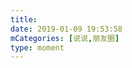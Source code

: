 ```yaml
---
title: 
date: 2019-01-09 19:53:58
mCategories: [说说,朋友圈]
type: moment
---
```


<div id="pics-20190109195358"></div>

<script>
var data = [
    {"link": "2019-01-09_000000.jpeg", "type": "shuoshuo"}
];
picsRender(data, "pics-20190109195358");
</script>
